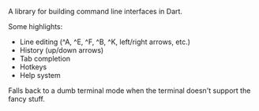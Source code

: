 A library for building command line interfaces in Dart.

Some highlights:

+ Line editing (^A, ^E, ^F, ^B, ^K, left/right arrows, etc.)
+ History (up/down arrows)
+ Tab completion
+ Hotkeys
+ Help system

Falls back to a dumb terminal mode when the terminal doesn't support the fancy stuff.
